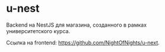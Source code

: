 # u-nest

Backend на NestJS для магазина, созданного в рамках университетского курса.

Ссылка на frontend: https://github.com/NightOfNights/u-next.
